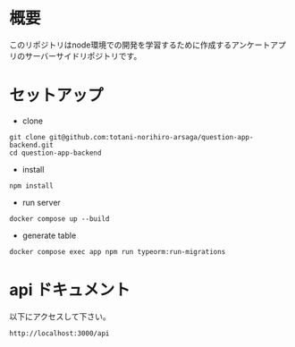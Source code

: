 # 概要
このリポジトリはnode環境での開発を学習するために作成するアンケートアプリのサーバーサイドリポジトリです。

# セットアップ
- clone
```
git clone git@github.com:totani-norihiro-arsaga/question-app-backend.git
cd question-app-backend
```
- install
```
npm install
```
- run server
```
docker compose up --build
```
- generate table
```
docker compose exec app npm run typeorm:run-migrations 
```

# api ドキュメント
以下にアクセスして下さい。

```http://localhost:3000/api```